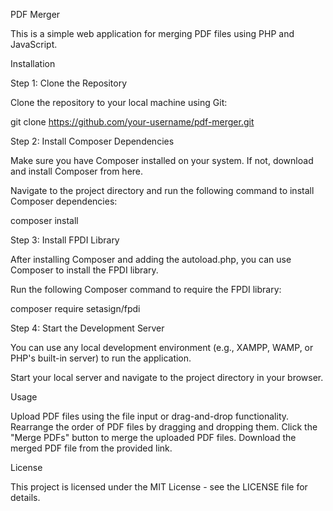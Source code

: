 PDF Merger

This is a simple web application for merging PDF files using PHP and JavaScript.

Installation

Step 1: Clone the Repository

Clone the repository to your local machine using Git:

git clone https://github.com/your-username/pdf-merger.git

Step 2: Install Composer Dependencies

Make sure you have Composer installed on your system. If not, download and install Composer from here.

Navigate to the project directory and run the following command to install Composer dependencies:

composer install

Step 3: Install FPDI Library

After installing Composer and adding the autoload.php, you can use Composer to install the FPDI library.

Run the following Composer command to require the FPDI library:

composer require setasign/fpdi

Step 4: Start the Development Server

You can use any local development environment (e.g., XAMPP, WAMP, or PHP's built-in server) to run the application.

Start your local server and navigate to the project directory in your browser.

Usage

Upload PDF files using the file input or drag-and-drop functionality.
Rearrange the order of PDF files by dragging and dropping them.
Click the "Merge PDFs" button to merge the uploaded PDF files.
Download the merged PDF file from the provided link.

License

This project is licensed under the MIT License - see the LICENSE file for details.
